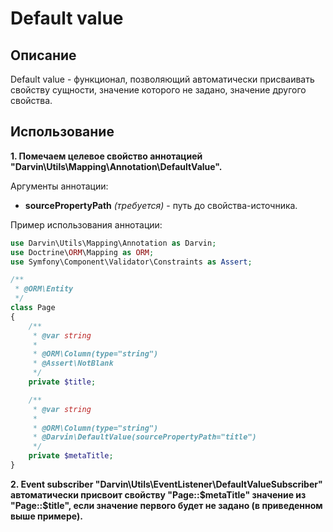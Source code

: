 Default value
=============

## Описание

Default value - функционал, позволяющий автоматически присваивать свойству сущности, значение которого не задано, значение
 другого свойства.

## Использование

**1. Помечаем целевое свойство аннотацией "Darvin\Utils\Mapping\Annotation\DefaultValue".**

Аргументы аннотации:

- **sourcePropertyPath** *(требуется)* - путь до свойства-источника.

Пример использования аннотации:

```php
use Darvin\Utils\Mapping\Annotation as Darvin;
use Doctrine\ORM\Mapping as ORM;
use Symfony\Component\Validator\Constraints as Assert;

/**
 * @ORM\Entity
 */
class Page
{
    /**
     * @var string
     *
     * @ORM\Column(type="string")
     * @Assert\NotBlank
     */
    private $title;

    /**
     * @var string
     *
     * @ORM\Column(type="string")
     * @Darvin\DefaultValue(sourcePropertyPath="title")
     */
    private $metaTitle;
}
```

**2. Event subscriber "Darvin\Utils\EventListener\DefaultValueSubscriber" автоматически присвоит свойству
 "Page::$metaTitle" значение из "Page::$title", если значение первого будет не задано (в приведенном выше примере).**
